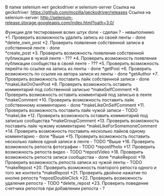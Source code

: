 В папке selenium нет geckodriver и selenium-server 
Ссылка на geckofriver: https://github.com/mozilla/geckodriver/releases 
Ссылка на selenium-server: http://selenium-release.storage.googleapis.com/index.html?path=3.0/


Функции для тестирования всяих штук
done - сделан
? - невыполнимо<br/>
*1. Проверить возможность удалить запись из своей ленты - done<br/>
*delete_own_post
*2. Проверить появление собственной записи в собственной ленте - done<br/>
*create_post
*3. Проверить возможность появления собственной публикации в чужой ленте - ???
*4. Проверить возможность появления публикации сообщества в своей ленте - ???
*5. Проверить возможность перейти по ссылке на запись из ленты - done
*getPost
*6. Проверить возможность по ссылке на автора записи из ленты - done
*getAuthor
*7. Проверить возможность поставить лайк собственной записи - done
*makeLikeOnOwnPost
*8. Проверить возможность оставить комментарий под собственной записью
*makeSelfComment
*9. Проверить возможность оставить комментарий под записью в ленте
*makeComment
*10. Проверить возможность поставить лайк собственному комментарию  - done
*makeLikeOnSelfComment
*11. Проверить возможность поставить лайк чужой записи - TODO
*makeLike
*12. Проверить возможность оставить комментарий под записью сообщества 
*makeGroupComment
*13. Проверить возможность поставить лайк чужому комментарию
*makeLikeForSomemoneComment
*14. Проверить возможность поставить несколько лайков одному комментарию - done
*Выше
*15. Проверить возможность поставить несколько лайков одной записи в ленте - TODO
*Выше
*16. Проверить возможность репоста фотографии - TODO
*repostPhoto
*17. Проверить возможность репоста видео - TODO
*repostVideo
*18. Проверить возможность репоста записи сообщества - done
*makeRepost
*19. Проверить возможность репоста записи из чужой ленты - TODO
*makeRepost
*20. Проверить возможность повторого репоста одного и того же контента
*makeRepost
*21. Проверить двойное нажатие по кнопке репоста
*repostDoubleClick
*22. Проверить возможность удаления репоста - TODO
*delete_repost
*23. Проверить поведение счетчика репостов при добавлении репоста - ?
